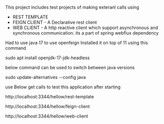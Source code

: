 This project includes test projects of making exteranl calls using 
* REST TEMPLATE
* FEIGN CLIENT - A Declarative rest client
* WEB CLIENT - A http reactive client which support asynchronous and synchronous communication. its a part of spring webflux dependency

Had to use java 17 to use openfeign
Installed it on top of 11 using this command

sudo apt install openjdk-17-jdk-headless

below command can be used to switch between java versions

sudo update-alternatives --config java


use Below get calls to test this application after starting

http://localhost:3344/hellow/rest-template

http://localhost:3344/hellow/feign-client

http://localhost:3344/hellow/web-client